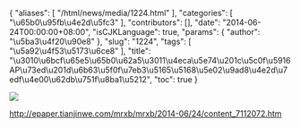 {
    "aliases": [
        "/html/news/media/1224.html"
    ],
    "categories": [
        "\u65b0\u95fb\u4e2d\u5fc3"
    ],
    "contributors": [],
    "date": "2014-06-24T00:00:00+08:00",
    "isCJKLanguage": true,
    "params": {
        "author": "\u5ba3\u4f20\u90e8"
    },
    "slug": "1224",
    "tags": [
        "\u5a92\u4f53\u5173\u6ce8"
    ],
    "title": "\u3010\u6bcf\u65e5\u65b0\u62a5\u3011\u4eca\u5e74\u201c\u5c0f\u5916AP\u73ed\u201d\u6b63\u5f0f\u7eb3\u5165\u5168\u5e02\u9ad8\u4e2d\u7edf\u4e00\u62db\u751f\u8ba1\u5212",
    "toc": true
}

![](http://epaper.tianjinwe.com/mrxb/81/2014-06/24/B4/20140624B4_brief.jpg)




<http://epaper.tianjinwe.com/mrxb/mrxb/2014-06/24/content_7112072.htm>


